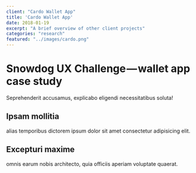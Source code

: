 ```yaml
---
client: "Cardo Wallet App"
title: 'Cardo Wallet App'
date: 2018-01-19
excerpt: "A brief overview of other client projects"
categories: "research"
featured: "../images/cardo.png"
---
```


# Snowdog UX Challenge — wallet app case study

Seprehenderit accusamus, explicabo eligendi necessitatibus soluta!

## Ipsam mollitia

alias temporibus dictorem ipsum dolor sit amet consectetur adipisicing elit.

## Excepturi maxime

omnis earum nobis architecto, quia officiis aperiam voluptate quaerat.
